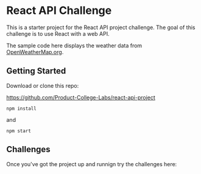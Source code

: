 # React API Challenge 

This is a starter project for the React API project challenge. The goal of this challenge is to use React with a web API. 

The sample code here displays the weather data from [OpenWeatherMap.org](https://openweathermap.org). 

## Getting Started 

Download or clone this repo: 

https://github.com/Product-College-Labs/react-api-project

`npm install`

and 

`npm start`

## Challenges 

Once you've got the project up and runnign try the challenges here: 

